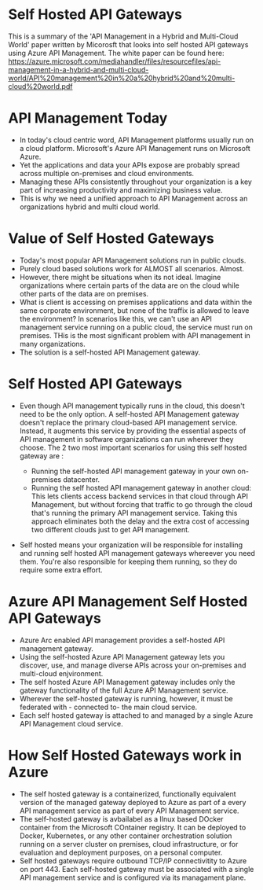 # Self Hosted API Gateways

This is a summary of the 'API Management in a Hybrid and Multi-Cloud World' paper written by Micorosft that looks into self hosted API gateways using Azure API Management. The white paper can be found here: https://azure.microsoft.com/mediahandler/files/resourcefiles/api-management-in-a-hybrid-and-multi-cloud-world/API%20management%20in%20a%20hybrid%20and%20multi-cloud%20world.pdf

# API Management Today

- In today's cloud centric word, API Management platforms usually run on a cloud platform. Microsoft's Azure API Management runs on Microsoft Azure. 
- Yet the applications and data your APIs expose are probably spread across multiple on-premises and cloud environments. 
- Managing these APIs consistently throughout your organization is a key part of increasing productivity and maximizing business value.
- This is why we need a unified approach to API Management across an organizations hybrid and multi cloud world.

# Value of Self Hosted Gateways

- Today's most popular API Management solutions run in public clouds. 
- Purely cloud based solutions work for ALMOST all scenarios. Almost.
- However, there might be situations when its not ideal. Imagine organizations where certain parts of the data are on the cloud while other parts of the data are on premises. 
- What is client is accessing on premises applications and data within the same corporate environment, but none of the traffix is allowed to leave the environment? In scenarios like this, we can't use an API management service running on a public cloud, the service must run on premises. THis is the most significant problem with API management in many organizations.
- The solution is a self-hosted API Management gateway.

# Self Hosted API Gateways

- Even though API management typically runs in the cloud, this doesn't need to be the only option. A self-hosted API Management gateway doesn't replace the primary cloud-based API management service. Instead, it augments this service by providing the essential aspects of API management in software organizations can run wherever they choose. The 2 two most important scenarios for using this self hosted gateway are :
  - Running the self-hosted API management gateway in your own on-premises datacenter.
  - Running the self hosted API management gateway in another cloud: This lets clients access backend services in that cloud through API Management, but without forcing that traffic to go through the cloud that's running the primary API management service. Taking this approach eliminates both the delay and the extra cost of accessing two different clouds just to get API management.
  
- Self hosted means your organization will be responsible for installing and running self hosted API management gateways whereever you need them. You're also responsible for keeping them running, so they do require some extra effort.

# Azure API Management Self Hosted API Gateways

- Azure Arc enabled API management provides a self-hosted API management gateway.
- Using the self-hosted Azure API Management gateway lets you discover, use, and manage diverse APIs across your on-premises and multi-cloud enjvironment.
- The self hosted Azure API Management gateway includes only the gateway functionality of the full Azure API Management service.
- Wherever the self-hosted gateway is running, however, it must be federated with - connected to- the main cloud service.
- Each self hosted gateway is attached to and managed by a single Azure API Management cloud service.

# How Self Hosted Gateways work in Azure

- The self hosted gateway is a containerized, functionally equivalent version of the managed gateway deployed to Azure as part of a every API management service as part of every API Management service.
- The self-hosted gateway is avbailabel as a lInux based DOcker container from the Microsoft COntainer registry. It can be deployed to Docker, Kubernetes, or any other container orchestration solution running on a server cluster on premises, cloud infrastructure, or for evaluation and deployment purposes, on a personal computer.
- Self hosted gateways require outbound TCP/IP connectivitity to Azure on port 443. Each self-hosted gateway must be associated with a single API management service and is configured via its managament plane.









  
  
